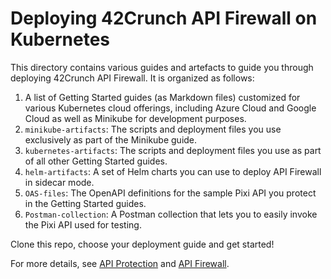 # Deploying 42Crunch API Firewall on Kubernetes

This directory contains various guides and artefacts to guide you through deploying 42Crunch API Firewall. It is organized as follows:

1. A list of Getting Started guides (as Markdown files) customized for various Kubernetes cloud offerings, including Azure Cloud and Google Cloud as well as Minikube for development purposes.
2. `minikube-artifacts`: The scripts and deployment files you use exclusively as part of the Minikube guide.
3. `kubernetes-artifacts`: The scripts and deployment files you use as part of all other Getting Started guides.
4. `helm-artifacts`: A set of Helm charts you can use to deploy API Firewall in sidecar mode.
5. `OAS-files`: The OpenAPI definitions for the sample Pixi API you protect in the Getting Started guides.
6. `Postman-collection`: A Postman collection that lets you to easily invoke the Pixi API used for testing.

Clone this repo, choose your deployment guide and get started!

For more details, see [API Protection](https://docs.42crunch.com/latest/content/concepts/api_protection.htm) and [API Firewall](https://docs.42crunch.com/latest/content/concepts/api_firewall.htm).